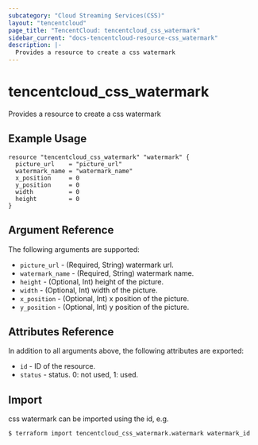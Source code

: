 ```yaml
---
subcategory: "Cloud Streaming Services(CSS)"
layout: "tencentcloud"
page_title: "TencentCloud: tencentcloud_css_watermark"
sidebar_current: "docs-tencentcloud-resource-css_watermark"
description: |-
  Provides a resource to create a css watermark
---
```


# tencentcloud_css_watermark

Provides a resource to create a css watermark

## Example Usage

```hcl
resource "tencentcloud_css_watermark" "watermark" {
  picture_url    = "picture_url"
  watermark_name = "watermark_name"
  x_position     = 0
  y_position     = 0
  width          = 0
  height         = 0
}
```

## Argument Reference

The following arguments are supported:

* `picture_url` - (Required, String) watermark url.
* `watermark_name` - (Required, String) watermark name.
* `height` - (Optional, Int) height of the picture.
* `width` - (Optional, Int) width of the picture.
* `x_position` - (Optional, Int) x position of the picture.
* `y_position` - (Optional, Int) y position of the picture.

## Attributes Reference

In addition to all arguments above, the following attributes are exported:

* `id` - ID of the resource.
* `status` - status. 0: not used, 1: used.


## Import

css watermark can be imported using the id, e.g.
```
$ terraform import tencentcloud_css_watermark.watermark watermark_id
```

